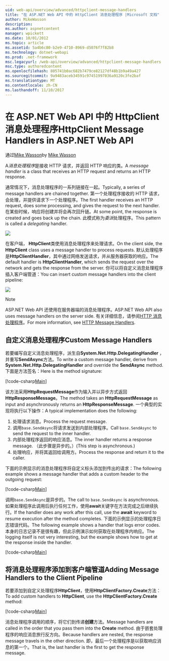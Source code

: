 ```yaml
---
uid: web-api/overview/advanced/httpclient-message-handlers
title: "在 ASP.NET Web API 中的 HttpClient 消息处理程序 |Microsoft 文档"
author: MikeWasson
description: 
ms.author: aspnetcontent
manager: wpickett
ms.date: 10/01/2012
ms.topic: article
ms.assetid: 5a4b6c80-b2e9-4710-8969-d5076f7f82b8
ms.technology: dotnet-webapi
ms.prod: .net-framework
msc.legacyurl: /web-api/overview/advanced/httpclient-message-handlers
msc.type: authoredcontent
ms.openlocfilehash: 805741b0ac682b7479ce82127df48b1b9a49a427
ms.sourcegitcommit: 9a9483aceb34591c97451997036a9120c3fe2baf
ms.translationtype: MT
ms.contentlocale: zh-CN
ms.lasthandoff: 11/10/2017
---
```

<a name="httpclient-message-handlers-in-aspnet-web-api"></a><span data-ttu-id="df157-102">在 ASP.NET Web API 中的 HttpClient 消息处理程序</span><span class="sxs-lookup"><span data-stu-id="df157-102">HttpClient Message Handlers in ASP.NET Web API</span></span>
====================
<span data-ttu-id="df157-103">通过[Mike Wasson](https://github.com/MikeWasson)</span><span class="sxs-lookup"><span data-stu-id="df157-103">by [Mike Wasson](https://github.com/MikeWasson)</span></span>

<span data-ttu-id="df157-104">A*消息处理程序*是接收 HTTP 请求，并返回 HTTP 响应的类。</span><span class="sxs-lookup"><span data-stu-id="df157-104">A *message handler* is a class that receives an HTTP request and returns an HTTP response.</span></span>

<span data-ttu-id="df157-105">通常情况下，消息处理程序的一系列链接在一起。</span><span class="sxs-lookup"><span data-stu-id="df157-105">Typically, a series of message handlers are chained together.</span></span> <span data-ttu-id="df157-106">第一个处理程序接收的 HTTP 请求，会处理，并提供请求下一个处理程序。</span><span class="sxs-lookup"><span data-stu-id="df157-106">The first handler receives an HTTP request, does some processing, and gives the request to the next handler.</span></span> <span data-ttu-id="df157-107">在某些时候，响应将创建并将会再次回升链。</span><span class="sxs-lookup"><span data-stu-id="df157-107">At some point, the response is created and goes back up the chain.</span></span> <span data-ttu-id="df157-108">此模式称为*委派*处理程序。</span><span class="sxs-lookup"><span data-stu-id="df157-108">This pattern is called a *delegating* handler.</span></span>

![](httpclient-message-handlers/_static/image1.png)

<span data-ttu-id="df157-109">在客户端， **HttpClient**类使用消息处理程序来处理请求。</span><span class="sxs-lookup"><span data-stu-id="df157-109">On the client side, the **HttpClient** class uses a message handler to process requests.</span></span> <span data-ttu-id="df157-110">默认处理程序是**HttpClientHandler**，其中通过网络发送请求，并从服务器获取的响应。</span><span class="sxs-lookup"><span data-stu-id="df157-110">The default handler is **HttpClientHandler**, which sends the request over the network and gets the response from the server.</span></span> <span data-ttu-id="df157-111">你可以将自定义消息处理程序插入客户端管道：</span><span class="sxs-lookup"><span data-stu-id="df157-111">You can insert custom message handlers into the client pipeline:</span></span>

![](httpclient-message-handlers/_static/image2.png)

> [!NOTE]
> <span data-ttu-id="df157-112">ASP.NET Web API 还使用在服务器端的消息处理程序。</span><span class="sxs-lookup"><span data-stu-id="df157-112">ASP.NET Web API also uses message handlers on the server side.</span></span> <span data-ttu-id="df157-113">有关详细信息，请参阅[HTTP 消息处理程序](http-message-handlers.md)。</span><span class="sxs-lookup"><span data-stu-id="df157-113">For more information, see [HTTP Message Handlers](http-message-handlers.md).</span></span>


## <a name="custom-message-handlers"></a><span data-ttu-id="df157-114">自定义消息处理程序</span><span class="sxs-lookup"><span data-stu-id="df157-114">Custom Message Handlers</span></span>

<span data-ttu-id="df157-115">若要编写自定义消息处理程序，派生自**System.Net.Http.DelegatingHandler** ，并重写**SendAsync**方法。</span><span class="sxs-lookup"><span data-stu-id="df157-115">To write a custom message handler, derive from **System.Net.Http.DelegatingHandler** and override the **SendAsync** method.</span></span> <span data-ttu-id="df157-116">下面是方法签名：</span><span class="sxs-lookup"><span data-stu-id="df157-116">Here is the method signature:</span></span>

[!code-csharp[Main](httpclient-message-handlers/samples/sample1.cs)]

<span data-ttu-id="df157-117">该方法采用**HttpRequestMessage**作为输入并以异步方式返回**HttpResponseMessage**。</span><span class="sxs-lookup"><span data-stu-id="df157-117">The method takes an **HttpRequestMessage** as input and asynchronously returns an **HttpResponseMessage**.</span></span> <span data-ttu-id="df157-118">一个典型的实现将执行以下操作：</span><span class="sxs-lookup"><span data-stu-id="df157-118">A typical implementation does the following:</span></span>

1. <span data-ttu-id="df157-119">处理请求消息。</span><span class="sxs-lookup"><span data-stu-id="df157-119">Process the request message.</span></span>
2. <span data-ttu-id="df157-120">调用`base.SendAsync`将请求发送到内部处理程序。</span><span class="sxs-lookup"><span data-stu-id="df157-120">Call `base.SendAsync` to send the request to the inner handler.</span></span>
3. <span data-ttu-id="df157-121">内部处理程序返回的响应消息。</span><span class="sxs-lookup"><span data-stu-id="df157-121">The inner handler returns a response message.</span></span> <span data-ttu-id="df157-122">（此步骤是异步的。）</span><span class="sxs-lookup"><span data-stu-id="df157-122">(This step is asynchronous.)</span></span>
4. <span data-ttu-id="df157-123">处理响应，并将其返回给调用方。</span><span class="sxs-lookup"><span data-stu-id="df157-123">Process the response and return it to the caller.</span></span>

<span data-ttu-id="df157-124">下面的示例显示的消息处理程序将自定义标头添加到传出的请求：</span><span class="sxs-lookup"><span data-stu-id="df157-124">The following example shows a message handler that adds a custom header to the outgoing request:</span></span>

[!code-csharp[Main](httpclient-message-handlers/samples/sample2.cs)]

<span data-ttu-id="df157-125">调用`base.SendAsync`是异步的。</span><span class="sxs-lookup"><span data-stu-id="df157-125">The call to `base.SendAsync` is asynchronous.</span></span> <span data-ttu-id="df157-126">如果处理程序此调用后执行任何工作，使用**await**关键字在方法完成之后继续执行。</span><span class="sxs-lookup"><span data-stu-id="df157-126">If the handler does any work after this call, use the **await** keyword to resume execution after the method completes.</span></span> <span data-ttu-id="df157-127">下面的示例显示的处理程序日志错误代码。</span><span class="sxs-lookup"><span data-stu-id="df157-127">The following example shows a handler that logs error codes.</span></span> <span data-ttu-id="df157-128">本身的日志记录不是很有趣，但此示例演示如何获取在处理程序内响应。</span><span class="sxs-lookup"><span data-stu-id="df157-128">The logging itself is not very interesting, but the example shows how to get at the response inside the handler.</span></span>

[!code-csharp[Main](httpclient-message-handlers/samples/sample3.cs?highlight=10,13)]

## <a name="adding-message-handlers-to-the-client-pipeline"></a><span data-ttu-id="df157-129">将消息处理程序添加到客户端管道</span><span class="sxs-lookup"><span data-stu-id="df157-129">Adding Message Handlers to the Client Pipeline</span></span>

<span data-ttu-id="df157-130">若要添加到自定义处理程序**HttpClient**，使用**HttpClientFactory.Create**方法：</span><span class="sxs-lookup"><span data-stu-id="df157-130">To add custom handlers to **HttpClient**, use the **HttpClientFactory.Create** method:</span></span>

[!code-csharp[Main](httpclient-message-handlers/samples/sample4.cs)]

<span data-ttu-id="df157-131">消息处理程序调用的顺序，将它们到传递**创建**方法。</span><span class="sxs-lookup"><span data-stu-id="df157-131">Message handlers are called in the order that you pass them into the **Create** method.</span></span> <span data-ttu-id="df157-132">由于嵌套处理程序的响应消息旅行反方向。</span><span class="sxs-lookup"><span data-stu-id="df157-132">Because handlers are nested, the response message travels in the other direction.</span></span> <span data-ttu-id="df157-133">即，最后一个处理程序是以获取响应消息的第一个。</span><span class="sxs-lookup"><span data-stu-id="df157-133">That is, the last handler is the first to get the response message.</span></span>
